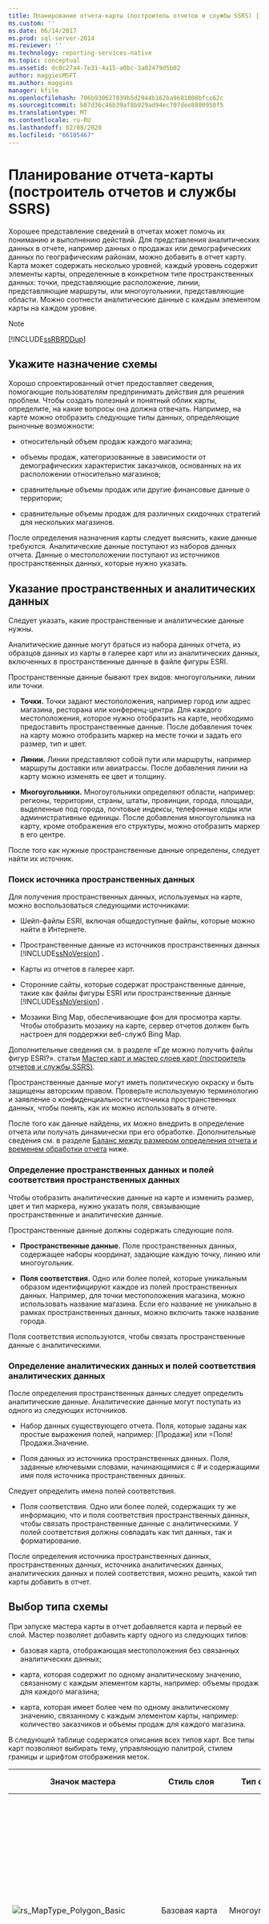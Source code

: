 ```yaml
---
title: Планирование отчета-карты (построитель отчетов и службы SSRS) | Документы Майкрософт
ms.custom: ''
ms.date: 06/14/2017
ms.prod: sql-server-2014
ms.reviewer: ''
ms.technology: reporting-services-native
ms.topic: conceptual
ms.assetid: dc0c27a4-7e31-4a15-a0bc-3a02479d5b02
author: maggiesMSFT
ms.author: maggies
manager: kfile
ms.openlocfilehash: 706b930627039b5d2944b162ba9681808bfcc62c
ms.sourcegitcommit: b87d36c46b39af8b929ad94ec707dee8800950f5
ms.translationtype: MT
ms.contentlocale: ru-RU
ms.lasthandoff: 02/08/2020
ms.locfileid: "66105467"
---
```

# <a name="plan-a-map-report-report-builder-and-ssrs"></a>Планирование отчета-карты (построитель отчетов и службы SSRS)
  Хорошее представление сведений в отчетах может помочь их пониманию и выполнению действий. Для представления аналитических данных в отчете, например данных о продажах или демографических данных по географическим районам, можно добавить в отчет карту. Карта может содержать несколько уровней, каждый уровень содержит элементы карты, определенные в конкретном типе пространственных данных: точки, представляющие расположение, линии, представляющие маршруты, или многоугольники, представляющие области. Можно соотнести аналитические данные с каждым элементом карты на каждом уровне.  
  
> [!NOTE]  
>  [!INCLUDE[ssRBRDDup](../../includes/ssrbrddup-md.md)]  
  
##  <a name="MapPurpose"></a>Укажите назначение схемы  
 Хорошо спроектированный отчет предоставляет сведения, помогающие пользователям предпринимать действия для решения проблем. Чтобы создать полезный и понятный облик карты, определите, на какие вопросы она должна отвечать. Например, на карте можно отобразить следующие типы данных, определяющие рыночные возможности:  
  
-   относительный объем продаж каждого магазина;  
  
-   объемы продаж, категоризованные в зависимости от демографических характеристик заказчиков, основанных на их расположении относительно магазинов;  
  
-   сравнительные объемы продаж или другие финансовые данные о территории;  
  
-   сравнительные объемы продаж для различных скидочных стратегий для нескольких магазинов.  
  
 После определения назначения карты следует выяснить, какие данные требуются. Аналитические данные поступают из наборов данных отчета. Данные о местоположении поступают из источников пространственных данных, которые нужно указать.  
  
 
  
##  <a name="Data"></a>Указание пространственных и аналитических данных  
 Следует указать, какие пространственные и аналитические данные нужны.  
  
 Аналитические данные могут браться из набора данных отчета, из образцов данных из карты в галерее карт или из аналитических данных, включенных в пространственные данные в файле фигуры ESRI.  
  
 Пространственные данные бывают трех видов: многоугольники, линии или точки.  
  
-   **Точки.** Точки задают местоположения, например город или адрес магазина, ресторана или конференц-центра. Для каждого местоположения, которое нужно отобразить на карте, необходимо предоставить пространственные данные. После добавления точек на карту можно отобразить маркер на месте точки и задать его размер, тип и цвет.  
  
-   **Линии.** Линии представляют собой пути или маршруты, например маршруты доставки или авиатрассы. После добавления линии на карту можно изменять ее цвет и толщину.  
  
-   **Многоугольники.** Многоугольники определяют области, например: регионы, территории, страны, штаты, провинции, города, площади, выделенные под города, почтовые индексы, телефонные коды или административные единицы. После добавления многоугольника на карту, кроме отображения его структуры, можно отобразить маркер в его центре.  
  
 После того как нужные пространственные данные определены, следует найти их источник.  
  
### <a name="find-a-source-for-spatial-data"></a>Поиск источника пространственных данных  
 Для получения пространственных данных, используемых на карте, можно воспользоваться следующими источниками:  
  
-   Шейп-файлы ESRI, включая общедоступные файлы, которые можно найти в Интернете.  
  
-   Пространственные данные из источников пространственных данных [!INCLUDE[ssNoVersion](../../../includes/ssnoversion-md.md)] .  
  
-   Карты из отчетов в галерее карт.  
  
-   Сторонние сайты, которые содержат пространственные данные, такие как файлы фигуры ESRI или пространственные данные [!INCLUDE[ssNoVersion](../../../includes/ssnoversion-md.md)] .  
  
-   Мозаики Bing Map, обеспечивающие фон для просмотра карты. Чтобы отобразить мозаику на карте, сервер отчетов должен быть настроен для поддержки веб-служб Bing Map.  
  
 Дополнительные сведения см. в разделе «Где можно получить файлы фигур ESRI?». статьи [Мастер карт и мастер слоев карт (построитель отчетов и службы SSRS)](map-wizard-and-map-layer-wizard-report-builder-and-ssrs.md).  
  
 Пространственные данные могут иметь политическую окраску и быть защищены авторским правом. Проверьте используемую терминологию и заявление о конфиденциальности источника пространственных данных, чтобы понять, как их можно использовать в отчете.  
  
 После того как данные найдены, их можно внедрить в определение отчета или получать динамически при его обработке. Дополнительные сведения см. в разделе [Баланс между размером определения отчета и временем обработки отчета](#Embedding) ниже.  
  
### <a name="determine-the-spatial-data-and-the-spatial-data-match-fields"></a>Определение пространственных данных и полей соответствия пространственных данных  
 Чтобы отобразить аналитические данные на карте и изменить размер, цвет и тип маркера, нужно указать поля, связывающие пространственные и аналитические данные.  
  
 Пространственные данные должны содержать следующие поля.  
  
-   **Пространственные данные.** Поле пространственных данных, содержащее наборы координат, задающие каждую точку, линию или многоугольник.  
  
-   **Поля соответствия.** Одно или более полей, которые уникальным образом идентифицируют каждое из полей пространственных данных. Например, для точки местоположения магазина, можно использовать название магазина. Если его название не уникально в рамках пространственных данных, можно включить также название города.  
  
 Поля соответствия используются, чтобы связать пространственные данные с аналитическими.  
  
### <a name="determine-the-analytical-data-and-the-analytical-data-match-fields"></a>Определение аналитических данных и полей соответствия аналитических данных  
 После определения пространственных данных следует определить аналитические данные. Аналитические данные могут поступать из одного из следующих источников.  
  
-   Набор данных существующего отчета. Поля, которые заданы как простые выражения полей, например: [Продажи] или =Поля!Продажи.Значение.  
  
-   Поля данных из источника пространственных данных. Поля, заданные ключевыми словами, начинающимися с # и содержащими имя поля источника пространственных данных.  
  
 Следует определить имена полей соответствия.  
  
-   Поля соответствия. Одно или более полей, содержащих ту же информацию, что и поля соответствия пространственных данных, чтобы связать пространственные данные с аналитическими. У полей соответствия должны совпадать как тип данных, так и форматирование.  
  
 После определения источника пространственных данных, пространственных данных, источника аналитических данных, аналитических данных и полей соответствия, можно решить, какой тип карты добавить в отчет.  
  

  
##  <a name="MapType"></a>Выбор типа схемы  
 При запуске мастера карты в отчет добавляется карта и первый ее слой. Мастер позволяет добавить карту одного из следующих типов:  
  
-   базовая карта, отображающая местоположения без связанных аналитических данных;  
  
-   карта, которая содержит по одному аналитическому значению, связанному с каждым элементом карты, например: объемы продаж для каждого магазина;  
  
-   карта, которая имеет более чем по одному аналитическому значению, связанному с каждым элементом карты, например: количество заказчиков и объемы продаж для каждого магазина.  
  
 В следующей таблице содержатся описания всех типов карт. Все типы карт позволяют выбирать тему, управляющую палитрой, стилем границы и шрифтом отображения меток.  
  
|Значок мастера|Стиль слоя|Тип слоя|Описание и параметры|  
|-----------------|-----------------|----------------|-----------------------------|  
|![rs_MapType_Polygon_Basic](../media/rs-maptype-polygon-basic.gif "rs_MapType_Polygon_Basic")|Базовая карта|Многоугольник|Карта, содержащая только области, например территории продаж.<br /><br /> Параметры: цвет изменяется согласно палитре, или используется отдельный цвет. Палитра — это стандартный набор цветов. Если использованы все цвета палитры, начинают использоваться оттенки цветов.|  
|![rs_MapType_Polygon_ColorAnalytical](../media/rs-maptype-polygon-coloranalytical.gif "rs_MapType_Polygon_ColorAnalytical")|Цветная аналитическая карта|Многоугольник|Карта, которая отображает аналитические данные путем изменения цвета, например данные о продажах по области.|  
|![rs_MapType_Polygon_Bubble](../media/rs-maptype-polygon-bubble.gif "rs_MapType_Polygon_Bubble")|Пузырьковая карта|Многоугольник|Карта, которая отображает аналитические данные путем изменения размера пузырьков в центре областей, например данные о продажах по области.<br /><br /> Параметры: цвет областей изменяется в зависимости от второго аналитического поля, и задаются цветовые правила.|  
|![rs_MapType_Line_Basic](../media/rs-maptype-line-basic.gif "rs_MapType_Line_Basic")|Базовая карта линий|график;|Карта, отображающая только линии, например маршруты доставки.<br /><br /> Параметры: цвет изменяется согласно палитре, или используется отдельный цвет.|  
|![rs_MapType_Line_Analytical](../media/rs-maptype-line-analytical.gif "rs_MapType_Line_Analytical")|Аналитическая карта линий|график;|Карта, на которой изменяются цвет и толщина линий, например количество доставленных пакетов и метрика своевременности для маршрута.<br /><br /> Параметры: толщина линии изменяется в зависимости от одного аналитического поля, ее цвет — в зависимости от другого, и задаются цветовые правила.|  
|![rs_MapType_Marker_Basic](../media/rs-maptype-marker-basic.gif "rs_MapType_Marker_Basic")|Базовая карта с отметками|Точка|Карта, отображающая маркер для каждого местоположения, например города.<br /><br /> Параметры: цвет изменяется согласно палитре, или используется отдельный цвет, и изменяется стиль маркера.|  
|![rs_MapType_Marker_Bubble](../media/rs-maptype-marker-bubble.gif "rs_MapType_Marker_Bubble")|Пузырьковая карта с отметками|Точка|Карта, отображающая пузырек для каждого местоположения, причем размер пузырька зависит от аналитического поля данных, например данных о продажах по городу.<br /><br /> Параметры: цвет пузырьков изменяется в зависимости от второго аналитического поля, и задаются цветовые правила.|  
|![rs_MapType_Marker_Analytical](../media/rs-maptype-marker-analytical.gif "rs_MapType_Marker_Analytical")|Аналитическая карта с отметками|Точка|Карта, отображающая маркер для каждого местоположения, причем его цвет, размер и тип зависят от аналитических данных, например наиболее продаваемых продуктов, диапазона прибылей и скидочной политики.<br /><br /> Параметры: тип маркера изменяется в зависимости от одного аналитического поля, размер маркера — в зависимости от другого поля, цвет маркера — в зависимости от третьего аналитического поля, и задаются цветовые правила.|  
  
 После добавления карты с помощью мастера карт можно создать дополнительные уровни или изменить параметры для уровней с помощью мастера уровней карты. Дополнительные сведения о мастере см. в разделе [Мастер карт и мастер слоев карт (построитель отчетов и службы SSRS)](map-wizard-and-map-layer-wizard-report-builder-and-ssrs.md).  
  
 Можно настроить отображение или параметры данных для каждого слоя в отдельности. Дополнительные сведения о настройке карты после запуска мастера см. в разделе [Настройка данных и отображения карты или слоя карты (построитель отчетов и службы SSRS)](customize-the-data-and-display-of-a-map-or-map-layer-report-builder-and-ssrs.md).  
  
 
  
##  <a name="Legend"></a>Планирование условных обозначений  
 Чтобы помочь пользователям интерпретировать карту, можно добавить разнообразные условные обозначения, цветовую шкалу и шкалу расстояний. При конструировании карты спланируйте, где должны отображаться условные обозначения. Можно задать следующие сведения для всех условных обозначений.  
  
-   **Расположение условных обозначений.** Например, условные обозначения могут располагаться внутри или вне области просмотра, а также в 12 дискретных местоположениях относительно области просмотра.  
  
-   **Стили условных обозначений**. Например, можно указать стиль шрифта, стиль границы, линию разделителя и свойства заливки.  
  
-   **Заголовок условных обозначений.** Например, можно задать текст заголовка, и, независимо от этого, задать, отображать ли заголовок условных обозначений или цветовой шкалы.  
  
-   **Макет условных обозначений схемы.** Например, условные обозначения карты могут отображаться в высоких или в широких таблицах.  
  
 Содержимое условных обозначений создается автоматически во время обработки отчета на основании параметров правил, заданных для каждого слоя.  
  
 По умолчанию результаты применения всех правил для всех слоев отображаются в первых условных обозначениях. Можно создать несколько условных обозначений, а затем для каждого правила назначить те из них, которые следует использовать для отображения результатов.  
  
 Дополнительные сведения см. в разделах [Изменение параметров отображения многоугольников, линий и точек с помощью правил и аналитических данных (построитель отчетов и службы SSRS)](vary-polygon-line-and-point-display-by-rules-and-analytical-data.md) и [Изменение условных обозначений карты, цветовой шкалы и связанных правил (построитель отчетов и службы SSRS)](change-map-legends-color-scale-and-associated-rules-report-builder-and-ssrs.md).  
  

  
##  <a name="Embedding"></a>Сбалансировать размер определения отчета и время обработки отчета  
 Чтобы сконструировать хороший отчет с картами, следует сбалансировать параметры, управляющие производительностью отчета и размером определения отчета. Элементы карты, основанные на пространственных данных или мозаиках Bing map, могут быть статическими и внедренными в определение отчета или динамическими и создаваться каждый раз при обработке отчета. Рекомендуется оценить издержки, связанные со статическим или динамическим доступом к данным карты и найти баланс, удовлетворительно работающий при всех обстоятельствах. При принятии решения учитывайте следующие данные.  
  
-   Внедренные элементы карты могут значительно увеличить размер определения отчета, но сокращают время, необходимое для отображения карты в отчете. Сервер отчетов может иметь ограничения по размеру, которые нужно учитывать.  
  
-   Определение отчета задает ограничения на число точек пространственных данных, которые могут быть обработаны, и отдельное значение, которое задает количество элементов карты, которое можно включить в определение отчета.  
  
-   Динамические элементы карты сокращают размер определения отчета, но удлиняют время, необходимое для обработки и подготовки карты к просмотру.  
  
-   Если источник пространственных данных расположен на локальном компьютере, элементы карты всегда внедряются в определение отчета. Это включает пространственные данные из галереи карт и локальные файлы фигур ESRI.  
  
 Чтобы использовать динамические пространственные данные, следует расположить источник пространственных данных на сервере отчетов. Если отчет конструируется в среде [!INCLUDE[ssBIDevStudioFull](../../includes/ssbidevstudiofull-md.md)], источники пространственных данных могут быть добавлены в проект и опубликованы на сервере отчетов вместе с определением отчета. Если же для создания отчета используется построитель отчетов, следует сперва передать пространственные данные на сервер отчетов, а затем в мастере или в свойствах слоя указать источник пространственных данных для слоя карты.  
  

  
## <a name="see-also"></a>См. также:  
 [Настройка данных и отображения карт &#40;построитель отчетов и служб SSRS&#41;](customize-the-data-and-display-of-a-map-or-map-layer-report-builder-and-ssrs.md)   
 [Учебник. построитель отчетов &#40;отчетов&#41;](../tutorial-map-report-report-builder.md)   
 [Карты (построитель отчетов и службы SSRS)](maps-report-builder-and-ssrs.md)   
 [Устранение неполадок в отчетах: отчеты &#40;построитель отчетов и службы SSRS&#41;](troubleshoot-reports-map-reports-report-builder-and-ssrs.md)  
  
  
